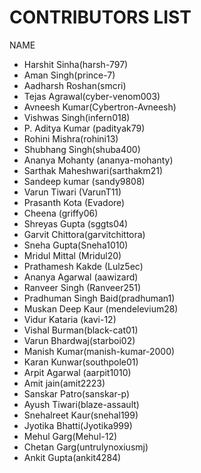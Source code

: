 # CONTRIBUTORS LIST

NAME

* Harshit Sinha(harsh-797)
* Aman Singh(prince-7)
* Aadharsh Roshan(smcri)
* Tejas Agrawal(cyber-venom003)
* Avneesh Kumar(Cybertron-Avneesh)
* Vishwas Singh(infern018)
* P. Aditya Kumar (padityak79)
* Rohini Mishra(rohini13)
* Shubhang Singh(shuba400)
* Ananya Mohanty (ananya-mohanty)
* Sarthak Maheshwari(sarthakm21)
* Sandeep kumar (sandy9808)
* Varun Tiwari (VarunT11)
* Prasanth Kota (Evadore)
* Cheena (griffy06)
* Shreyas Gupta (sggts04)
* Garvit Chittora(garvitchittora)
* Sneha Gupta(Sneha1010)
* Mridul Mittal (Mridul20)
* Prathamesh Kakde (Lulz5ec)
* Ananya Agarwal (aawizard)
* Ranveer Singh (Ranveer251)
* Pradhuman Singh Baid(pradhuman1) 
* Muskan Deep Kaur (mendelevium28)
* Vidur Kataria (kavi-12)
* Vishal Burman(black-cat01)
* Varun Bhardwaj(starboi02)
* Manish Kumar(manish-kumar-2000)
* Karan Kunwar(southpole01)
* Arpit Agarwal (aarpit1010)
* Amit jain(amit2223)
* Sanskar Patro(sanskar-p)
* Ayush Tiwari(blaze-assault)
* Snehalreet Kaur(snehal199)
* Jyotika Bhatti(Jyotika999)
* Mehul Garg(Mehul-12)
* Chetan Garg(untrulynoxiusmj)
* Ankit Gupta(ankit4284)

